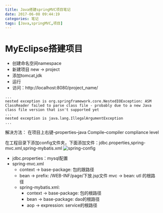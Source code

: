 ```yaml
---
title: Java搭建springMVC项目笔记
date: 2017-06-08 09:44:19
categories: 笔记
tags: [Java,springMVC,项目]
---
```


# MyEclipse搭建项目
* 创建命名空间namespace
* 新建项目 new -> project
* 添加tomcat,jdk
* 运行
* 访问：http://localhost:8080/project_name/
<!--more-->

```
...
nested exception is org.springframework.core.NestedIOException: ASM ClassReader failed to parse class file - probably due to a new Java class file version that isn't supported yet
...
nested exception is java.lang.IllegalArgumentException
...
```

解决方法：
在项目上右键–properties–java Compile–compiler compliance level

在工程目录下添加config文件夹，下面添加文件：jdbc.properties,spring-mvc.xml,spring-mybatis.xml
![spring-config](/assets/demo/java_config.png)

* jdbc.properties：mysql配置
* spring-mvc.xml
    + context -> base-package: 包的跟路径
    + bean -> prefix: /WEB-INF/page/下放.jsp文件
        mvc -> bean: utl 的根路径
    + spring-mybatis.xml: 
        - context -> base-package: 包的根路径
        - bean -> base-package: dao的根路径
        - aop -> expression: service的根路径
